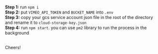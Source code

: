 **Step 1:** run `npm i`
<br/>
**Step 2:** put `VIMEO_API_TOKEN` and `BUCKET_NAME` into `.env`
<br/>
**Step 3:** copy your gcs service account json file in the root of the directory and rename it to `cloud-storage-key.json`
<br/>
**Step 4:** run `npm start`. you can use `pm2` library to run the process in the background
<br/>
<br/>

Cheers!
